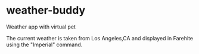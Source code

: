 # weather-buddy

Weather app with virtual pet


The current weather is taken from Los Angeles,CA and displayed in Farehite using the "Imperial" command.
